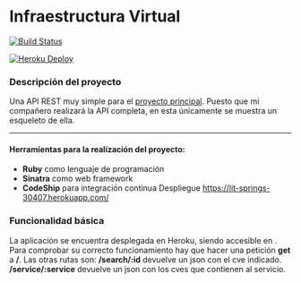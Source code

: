 Infraestructura Virtual
====

[![Build Status](https://travis-ci.org/patamimbre/IV_Proyecto.svg?branch=master)](https://travis-ci.org/patamimbre/IV_Proyecto)

[![Heroku Deploy](https://www.herokucdn.com/deploy/button.svg)](https://lit-springs-30407.herokuapp.com/)

### Descripción del proyecto

Una API REST muy simple para el [proyecto principal](https://github.com/LazyHackerOrg/LazyHacker/). Puesto que mi compañero realizará la API completa, en esta únicamente se muestra un esqueleto de ella.

-------

#### Herramientas para la realización del proyecto:

* **Ruby** como lenguaje de programación
* **Sinatra** como web framework 
* **CodeShip** para integración continua 
Despliegue https://lit-springs-30407.herokuapp.com/
### Funcionalidad básica

La aplicación se encuentra desplegada en Heroku, siendo accesible en
[](https://lit-springs-30407.herokuapp.com/). Para comprobar su correcto funcionamiento hay que hacer una petición **get** a **/**.
Las otras rutas son:
**/search/:id** devuelve un json con el cve indicado.
**/service/:service** devuelve un json con los cves que contienen al servicio.
